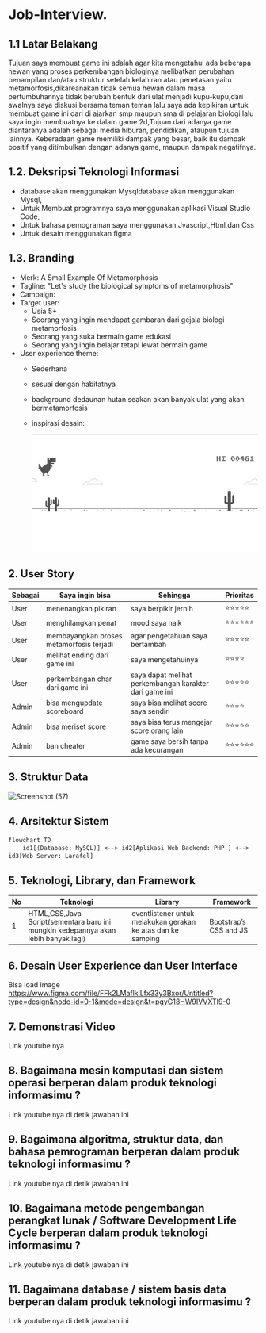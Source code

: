 # Job-Interview.
## 1.1 Latar Belakang

Tujuan saya membuat game ini adalah agar kita mengetahui ada beberapa hewan yang proses perkembangan biologinya melibatkan perubahan penampilan dan/atau struktur setelah kelahiran atau penetasan yaitu metamorfosis,dikareanakan tidak semua hewan dalam masa pertumbuhannya tidak berubah bentuk dari ulat menjadi kupu-kupu,dari awalnya saya diskusi bersama teman teman lalu saya ada kepikiran untuk membuat game ini dari di ajarkan smp maupun sma di pelajaran biologi lalu saya ingin membuatnya ke dalam game 2d,Tujuan dari adanya game diantaranya adalah sebagai media hiburan, pendidikan, ataupun tujuan lainnya. Keberadaan game memiliki dampak yang besar, baik itu dampak positif yang ditimbulkan dengan adanya game, maupun dampak negatifnya.

## 1.2. Deksripsi Teknologi Informasi
- database akan menggunakan Mysqldatabase akan menggunakan Mysql,
- Untuk Membuat programnya saya menggunakan aplikasi Visual Studio Code,
- Untuk bahasa pemograman saya menggunakan Jvascript,Html,dan Css
- Untuk desain menggunakan figma
  

## 1.3. Branding

- Merk: A Small Example Of Metamorphosis
- Tagline: "Let's study the biological symptoms of metamorphosis"
- Campaign:  
- Target user:
    - Usia 5+
    - Seorang yang ingin mendapat gambaran dari gejala biologi metamorfosis
    - Seorang yang suka bermain game edukasi
    - Seorang yang ingin belajar tetapi lewat bermain game
- User experience theme:
    - Sederhana
    - sesuai dengan habitatnya
    - background dedaunan hutan seakan akan banyak ulat yang akan bermetamorfosis
    - inspirasi desain:
 
      
      ![inspirasi](/game-dino.jpg)

   

## 2. User Story
Sebagai | Saya ingin bisa | Sehingga | Prioritas
---|---|---|---
User | menenangkan pikiran | saya berpikir jernih | ⭐⭐⭐⭐⭐
User | menghilangkan penat | mood saya naik| ⭐⭐⭐⭐⭐⭐
User | membayangkan proses metamorfosis terjadi | agar pengetahuan saya bertambah | ⭐⭐⭐⭐⭐
User | melihat ending dari game ini | saya mengetahuinya | ⭐⭐⭐⭐
User | perkembangan char dari game ini| saya dapat melihat perkembangan karakter dari game ini|⭐⭐⭐⭐⭐
Admin| bisa mengupdate scoreboard | saya bisa melihat score saya sendiri|⭐⭐⭐⭐
Admin| bisa meriset score | saya bisa terus mengejar score orang lain | ⭐⭐⭐⭐⭐
Admin| ban cheater | game saya bersih tanpa ada kecurangan| ⭐⭐⭐⭐⭐⭐

## 3. Struktur Data

![Screenshot (57)](https://github.com/dffanzm/Job-Interview./assets/144572098/685ca1f0-0368-4ec2-94e4-6fdc93b572fa)


## 4. Arsitektur Sistem

```mermaid
flowchart TD
    id1[(Database: MySQL)] <--> id2[Aplikasi Web Backend: PHP ] <--> id3[Web Server: Larafel]  
```


## 5. Teknologi, Library, dan Framework

No | Teknologi | Library | Framework
---|---|---|---
1 | HTML,CSS,Java Script(sementara baru ini mungkin kedepannya akan lebih banyak lagi) | eventlistener untuk melakukan gerakan ke atas dan ke samping | Bootstrap’s CSS and JS

## 6. Desain User Experience dan User Interface

Bisa load image 
https://www.figma.com/file/FFk2LMaflklLfx33y3Bxor/Untitled?type=design&node-id=0-1&mode=design&t=pgyG18HW9IVVXTI9-0

## 7. Demonstrasi Video

Link youtube nya

## 8. Bagaimana mesin komputasi dan sistem operasi berperan dalam produk teknologi informasimu ?

Link youtube nya di detik jawaban ini

## 9. Bagaimana algoritma, struktur data, dan bahasa pemrograman berperan dalam produk teknologi informasimu ?

Link youtube nya di detik jawaban ini

## 10. Bagaimana metode pengembangan perangkat lunak / Software Development Life Cycle berperan dalam produk teknologi informasimu ?

Link youtube nya di detik jawaban ini

## 11. Bagaimana database / sistem basis data berperan dalam produk teknologi informasimu ?

Link youtube nya di detik jawaban ini

